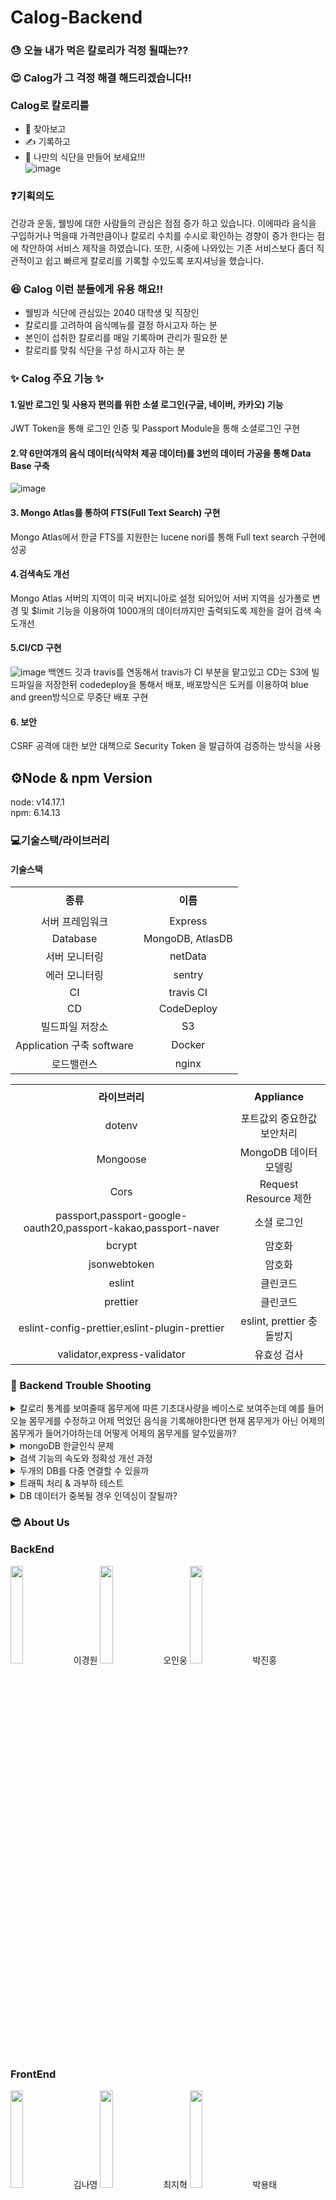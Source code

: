 # Calog-Backend
### &#128531; 오늘 내가 먹은 칼로리가 걱정 될때는??</br></br> &#128525; Calog가 그 걱정 해결 해드리겠습니다!!</br></br> Calog로 칼로리를
- &#127859; 찾아보고
- &#9997; 기록하고
- &#127857; 나만의 식단을 만들어 보세요!!!</br>![image](https://user-images.githubusercontent.com/67377255/131629880-2b6a6f88-8765-4d5a-b739-e21b6793580f.png)
### &#10067;기획의도</br>
건강과 운동, 웰빙에 대한 사람들의 관심은 점점 증가 하고 있습니다. 이에따라 음식을 구입하거나 먹을때 가격만큼이나 칼로리 수치를 수시로 확인하는 경향이 증가 한다는 점에 착안하여 서비스 제작을 하였습니다. 또한, 시중에 나와있는 기존 서비스보다 좀더 직관적이고 쉽고 빠르게 칼로리를 기록할 수있도록 포지셔닝을 했습니다.
### 	&#128518; Calog 이런 분들에게 유용 해요!!
- 웰빙과 식단에 관심있는 2040 대학생 및 직장인
- 칼로리를 고려하여 음식메뉴를 결정 하시고자 하는 분
- 본인이 섭취한 칼로리를 매일 기록하며 관리가 필요한 분
- 칼로리를 맞춰 식단을 구성 하시고자 하는 분

### &#10024; Calog 주요 기능 &#10024;

#### 1.일반 로그인 및 사용자 편의를 위한 소셜 로그인(구글, 네이버, 카카오) 기능</br>
JWT Token을 통해 로그인 인증 및 Passport Module을 통해 소셜로그인 구현
#### 2.약 6만여개의 음식 데이터(식약처 제공 데이터)를 3번의 데이터 가공을 통해 Data Base 구축
![image](https://user-images.githubusercontent.com/67377255/131659047-a9f111e4-a190-4eb1-8a18-fb3baafe299d.png)
#### 3. Mongo Atlas를 통하여 FTS(Full Text Search) 구현
Mongo Atlas에서 한글 FTS를 지원한는 lucene nori를 통해 Full text search 구현에 성공
#### 4.검색속도 개선
Mongo Atlas 서버의 지역이 미국 버지니아로 설정 되어있어 서버 지역을 싱가폴로 변경 및 $limit 기능을 이용하여 
1000개의 데이터까지만 출력되도록 제한을 걸어 검색 속도개선
#### 5.CI/CD 구현
![image](https://user-images.githubusercontent.com/67377255/131667579-312529be-b178-4482-9c01-a85a4d7ca5e1.png)
백엔드 깃과 travis를 연동해서 travis가 CI 부분을 맡고있고 CD는 S3에 빌드파일을 저장한뒤 codedeploy을 통해서 배포, 
배포방식은 도커를 이용하여 blue and green방식으로 무중단 배포 구현 
#### 6. 보안
CSRF 공격에 대한 보안 대책으로 Security Token 을 발급하여 검증하는 방식을 사용

## ⚙Node & npm Version
node: v14.17.1  
npm: 6.14.13  

### &#128187;기술스택/라이브러리
#### 기술스택
<table width = "200" style="text-align:center;" >
  <tr>
    <th height = "40"> 종류</th>
    <th height = "40">이름</th>

  </tr>
  <tr>
    <td>서버 프레임워크</td>
    <td>Express</td>
  </tr>
  <tr>
    <td >Database</td>
    <td>MongoDB, AtlasDB</td>
  </tr>
  <tr>
    <td >서버 모니터링</td>
    <td>netData</td>
  </tr>
  <tr>
    <td >에러 모니터링</td>
    <td>sentry</td>
  </tr>
  <tr>
    <td >CI</td>
    <td>travis CI</td>
  </tr>
  <tr>
    <td >CD</td>
    <td>CodeDeploy</td>
  </tr>
  <tr>
    <td >빌드파일 저장소</td>
    <td>S3</td>
  </tr>
  <tr>
    <td >Application 구축 software</td>
    <td>Docker</td>
  </tr>
  <tr>
    <td >로드밸런스</td>
    <td>nginx</td>
  </tr>

<table width = "200" style="text-align:center;" >
  <tr>
    <th height = "40">라이브러리</th>
    <th height = "40">Appliance</th>

  </tr>
  <tr>
    <td >dotenv</td>
    <td>포트값외 중요한값 보안처리</td>
  </tr>
  <tr>
    <td >Mongoose</td>
    <td>MongoDB 데이터 모델링</td>
  </tr>
  <tr>
    <td >Cors</td>
    <td>Request Resource 제한</td>
  </tr>
   <tr>
    <td>passport,passport-google-oauth20,passport-kakao,passport-naver</td>
    <td> 소셜 로그인 </td>
  </tr>
   <tr>
    <td>bcrypt</td>
    <td> 암호화 </td>
  </tr>
  <tr>
    <td >jsonwebtoken</td>
    <td> 암호화 </td>
  </tr>
   <tr>
    <td> eslint </td>
    <td> 클린코드 </td>
  </tr>
   <tr>
    <td>prettier</td>
    <td> 클린코드 </td>
  </tr>
   <tr>
    <td>eslint-config-prettier,eslint-plugin-prettier
</td>
    <td> eslint, prettier 충돌방지 </td>
  </tr>
  <tr>
    <td>validator,express-validator
</td>
    <td> 유효성 검사 </td>
  </tr>
</table>


### &#127919; Backend Trouble Shooting


                                                           
<details>
<summary>칼로리 통계를 보여줄때 몸무게에 따른 기초대사량을 베이스로 보여주는데 예를 들어 오늘 몸무게를 수정하고 어제 먹었던 음식을 기록해야한다면 현재 몸무게가 아닌 어제의 몸무게가 들어가야하는데 어떻게 어제의 몸무게를 알수있을까?</summary>
<div markdown="1">       

  </br>몸무게를 수정할때마다 수정한 날짜와 몸무게를 같이 저장을 하자.


</div>
</details>

<details>
<summary> mongoDB 한글인식 문제</summary>
<div markdown="1">       
  </br>
    음식 name 필드에 "text"인덱싱을 해준후 $text $search로 검색을하면 더 빠르지만 검색범위가 너무 좁아진다. 
  이유는 몽고DB default_language가 영어라서 범위를 커버를 못한다. 그래서 default_language: ngram을 해줘야하는데 
  ngram은 full text search 보다 검색속도가 느리다. 

  ![image](https://user-images.githubusercontent.com/67377255/131694733-38223f08-471a-49fa-8288-52216c9b3331.png)

</div>
</details>   

<details>
<summary>검색 기능의 속도와 정확성 개선 과정</summary>
<div markdown="1">       
  </br>우선 처음에 검색기능을 구현하는데 있어 정규식과 levenshtein 라이브러리를 사용했습니다. 하지만 속도적인 부분과 연관도 부분에 있어 
  아쉬운 부분을 찾을 수 있었고 몽고DB의 인덱싱을 이용하게 됐습니다.

   ![image](https://user-images.githubusercontent.com/67377255/131695235-c3a8b20c-a9b2-4cd7-9b51-10e871ee320e.png)

    (levenshtein과 정규식 이용했을 때의 속도)

createIndex를 통해 음식 name 필드에 인덱스를 만들고 $search와 $meta score 등을 이용해서 검색을 했습니다.  정규식과 levenshtein에서 아쉬웠던 
  속도적인 부분은 월등히 상승했지만, 아쉽게도 한글 풀 텍스트 서치를 지원하지 않아,
  이번엔 정확성이 걸림돌이 되었습니다. (국 검색시 많은 데이터들이 안나오고 ‘몽고 간장 국’ 하나만 출력됨) Default languae 값을 변경하려고 했지만, 
  한국어를 지원하지 않아서 한글 풀 텍스트 서치를 지원하는 툴을 찾게됐습니다.

![image](https://user-images.githubusercontent.com/67377255/131718748-61aaadb8-e2ef-482b-a63e-b8ea6851a2f9.png)

    
  (createIndex와 $search를 이용했을 때의 속도)

    그 결과 엘라스틱 서치를 알게됐고 lucene nori를 통해 한글 풀 텍스트 서치를 지원한다는 것을 알게됐습니다. 
  속도에 있어서도 엘라스틱 서치가 월등한 성능을 보인다는 것도 알게됐습니다. 유튜브와 구글링, 인프런 등 온갖 수단을 동원하여 
  엘라스틱 서치와 키바나를 설치하려 했지만, 번번히 실패했습니다. 제가 주로 겪었던 오류는 엘라스틱 서치를 실행하면 키바나를 
  실행할 수 없게되는데,
  ‘kibana server is not ready yet’ 이라는 오류가 떴고 이에 구글링을 통해 키바나와 엘라스틱 서치의 
  버전을 같게해봤지만 문제가 여전히 발생했습니다.
  또 ‘job for elasticsearch.service failed because a fatal signal was delivered to the control process’ 오류가 
  발생하여 구글링을 해보니 
  log를 찍어보래서 status를 통해 확인해보니 ‘elasticsearch.service: failed with result 'timeout’.’ 오류를 발견했습니다. 
  이에 구글링을 통해 timeoutSec을 늘려봤지만, 여전히 아무런 효과도 보지 못했습니다. 5일 정도의 시간을 들였지만, 
  아무런 진전이 없었고 ec2 서버와의
  연결까지 계속 끊어지자 튜터님께 문의를 드리게 됐습니다. 문의 결과 ec2의 사양이 부족한 것이 문제였습니다. 팀원들과 
  의논해본 결과 이미 너무 많은 
  시간을 엘라스틱 서치의 설치에 사용했고 EC2를 업그레이드 하기 위한 월 54000원의 비용도 현실적으로 불가능하다고 판단하여
  다른 방법을 찾아보기로 했습니다.

    그렇게 마지막으로 몽고DB 아틀라스를 도전해보기로 했습니다. 엘리스틱 서치와 마찬가지로 lucene 기반으로
  nori를 사용할 수 있어 한글 풀 텍스트 
  서치 문제를 해결할 수 있었습니다. search Index에 언어 분석기로 노리를 사용했고 aggregate를 통해 인덱싱에도 성공하였습니다.
  다만 문제가 있다면 
  보다 속도가 3배 이상 느리다는 것이었습니다. 또 오타 자동 수정 등의 기능들도 완벽하게 구현되지 않아 정확성도 
  약간은 떨어지는 모습을 보였습니다.

   ![image](https://user-images.githubusercontent.com/67377255/131695492-a81b938e-a30f-462d-97fb-16a2f6ce6e0a.png)

    (몽고DB 아틀라스를 이용했을 때의 검색 속도)

    우선 속도적인 부분을 해결하기 위해 몇가지 가능성을 생각해봤습니다.

    *1. DB가 클라우드에 있어 느린가?*

    *2. Nori 형태소 분석기를 사용해서 느린가?*

    우선 아틀라스에서 영어로 테스트를 해봤지만 , 한글로 했을때와 비슷한 속도를 얻을 수 있었고 
  저희는 1번에 초점을 더 맞추게 되었습니다. 
  결과적으로 클라우드이기 때문에 로컬보다는 당연히 느릴 수 밖에 없다는 결론이 나왔고 저희는 최후의 수단으로 
  아틀라스의 지역을 기존 버지니아에서 
  싱가폴로 변경했습니다. 당연한 결과였지만, 속도가 상승했습니다. 또 이와 관련되어 현재는 food 컬렉션만 아틀라스에서 
  테스트하고 있는데 다른 컬렉션들을 
  아틀라스로 옮길 것인지 지금처럼 food 컬렉션만 아틀라스에서 사용하고 나머지를 분리해서 사용할 것인지에 대해서 고민을 하게 됐습니다. 
  하지만 아틀라스에서는 전체적인 DB 작업들의 속도가 느리다는 테스트 결과를 얻었기 때문에 두 개의 DB를 사용하잔는 결론에 달했습니다.

   ![image](https://user-images.githubusercontent.com/67377255/131695564-2a5ed53c-3284-494b-9863-03668951298f.png)

  ![image](https://user-images.githubusercontent.com/67377255/131695601-6bbcc6d3-c6ea-47b1-aabd-2b273ac050a2.png)
    (버지니아와 싱가포르의 검색 속도 비교)

    두번째로 정확성 부분은 아직 해결하는 중이지만, 오타 자동 수정 기능이 한글을 완벽히 지원하지 않는 것 같다는 사실을 파악했습니다.
  어떻게 필터를 주느냐에 따라서 어떤 키워드는 정확성이 올라가지만, 다른 키워드의 정확성은 오히려 떨어지는 경우도 있었기 때문입니다.
  또 기존에 사용하던 정규식과 인덱싱을 동시에 사용할 경우 ‘꿩’과 같은 한글자 키워드를 입력할때 오류가 발생한다는 사실을 발견했고  
  정규식을 지우는 방식을 선택했습니다.

    향후 추가적으로 해결할 문제는 여전히 정확도와 속도에 관한 것입니다. 
  더 효율적으로 인덱싱을 하여 속도를 높이고 아직 검색 결과에 있어서 연관도가 너무 떨어지는 결과들까지 출력되는데 이를 
  수정하는것에 초점을 맞출 계획입니다.

                                                                 **—중간발표후—**

    추가적인 속도를 향상을 위해서 두가지 도전을 더해봤습니다.  Region을 싱가폴로 옮긴것만으로도 
  2배의 속도향상이 있었는데 만약에 서울로 옮길 수 있다면 얼마나 더 속도가 올라 갈까라는 생각을 하게 됐습니다. 
  우선 아틀라스에서 지역을 서울로하여 클러스터를 만들 수 있는 방안이 있어 이를 시도했지만, 
  아쉽게도 저희가 사용하고 있는 M0 프리티어에서는 서울을 선택할 수 없었습니다. 
  그래서 차선책으로 다른 VPC간의 연결을 할 수 있게 해주는 Peering을 통해 아틀라스와 저희 서버 EC2를 연결하려 했지만, 
  Peering 기능도 프리티어에서는 사용할 수 없었습니다. 이 둘 기능을 사용하기 위해서는 
  최소한 월 72000원 정도의 금액을 지불해야했고 엘라스틱 서치를 사용하지 않은 이유와 마찬가지로 이는 포기할 수 밖에 없었습니다.

    위의 문제들에 더해 다른 문제가 생겼는데, 몇몇 키워드들, 특히 밥, 치킨, 피자 처럼 비교적 포괄적인 키워드들은 검색결과가 
  몇 천개씩 출력되어 검색속도가 너무 느리다는 것이었습니다. 그래서 이를 해결하기위해 $limit를 통해 1000개의 데이터만 출력되도록 
  설정했고 속도가 확연히 올라가는 것을 볼 수 있었습니다. 이렇게 과감하게 
  $limit로 1000개의 데이터만 출력되도록 한 근거는 저희 검색은 연관도 순으로 출력이 되기 때문에 1000개 이상의 데이터들은 검색한 
  키워드와 연관도가 많이 떨어지기 때문입니다.

   ![image](https://user-images.githubusercontent.com/67377255/131695674-bd08b4e1-49e3-48dd-8a6d-925adfeba320.png)
   ![image](https://user-images.githubusercontent.com/67377255/131695724-8a0abaf2-f7f3-4a53-a3eb-738356cf24ac.png)
    ($limit: 1000 설정 유무에 따른 속도 비교)

     

    다음으로 정확도 개선을 위해서 세 가지 방안을 구상했습니다. 첫번째로 정규식을 사용하는 방식입니다. 
  하지만 정규식을 사용할 경우 lucene을 nori가 아닌 keyword로 사용해야하기 때문에 시작부터 문제가 있을것이라는 생각이 들었습니다
  . 아니나 다를까 아래의 사진을 보면 lucene nori를 사용했을 보다 검색 결과의 정확도가 매우 떨어지는 것을 확인할 수 있습니다.

  ![image](https://user-images.githubusercontent.com/67377255/131695837-ed673498-c354-49b3-ad4a-48a94984c3f8.png)
![image](https://user-images.githubusercontent.com/67377255/131695885-216b190f-55b6-4d6c-a876-e4c4960053b7.png)
    ($regex를 사용 유무에 따른 정확도 비교)

    두번째로 fuzzy를 사용하여 오타를 수정함으로써 검색 정확도를 올리는 방법을 생각해봤습니다. 
  maxEdits 기능은 1개 혹은 2개를 옵션으로 선택하여 그 개수만큼 오타의 편집을 허용하는 것을 결정합니다. 
  prefixLength 기능은 출력 값의 시작 부분에서부터 정확히 일치해야하는 글자 수를 정하는 것입니다. 
  저는 이 부분을 다양하게 설정하며 여러 시도를 해봤지만,
  Lucene nori에서는 이 기능이 적용되지 않는 것 같다는 결론에 달했습니다.

  ![image](https://user-images.githubusercontent.com/67377255/131695929-c6ad90d5-e330-4249-8658-b86c9cd41d75.png)
    (fuzzy를 사용했지만, 적용이 잘 안된 듯한 결과물)

    그래서 마지막으로 저희가 겪고 있는 문제를 근본적으로 생각해봤습니다. 검색 정확도가 떨어진다고 
  판단한 이유는 가장 general한 값을 검색했을 때, 그 값이 나오지 않는다는 것이었습니다. 예를 들면  
  오이를 검색하면 ‘오이김치’, 치킨을 검색하면 
  ‘하이치킨’과 같은 값들이 가장 위에 출력되면서, 검색 키워드와 정확히 일치하는 값이 나오지 않았습니다. 
  이에 저는 데이터 베이스에 이렇게 누락된 값들을 
  추가하는 방법을 생각했습니다. 또 검색 가이드를 작성하여 검색할때 어떻게 원하는 값에 가까운 결과물을 
  얻을 수 있는지도 추가하는 방법도 생각해봤습니다. 
  그리고 향후 유저가 유입되면 검색어 사전 DB를 개설하여 사용자들이 원하는 데이터도 추가하고 오타들을 
  저장하여 사용자가 오타를 입력해도 
  정확한 검색 결과가 나오도록 할 계획입니다.


</div>
</details>


    
<details>
<summary>두개의 DB를 다중 연결할 수 있을까</summary>
<div markdown="1">       

  </br>아틀라스를 사용하며 걱정했던 점이 아틀라스의 속도가 일반 mongo db보다 느리다는 것인데, 
  그렇다면 음식 컬렉션만 아틀라스를 이용하고 나머지 컬렉션들은 기존의 mongo db를 이용할 수 있는지 알아봤다. 

    아래의 방법을 사용하여 쉽게 두개의 DB를 다중연결하여 사용할 수 있었다.

   ![image](https://user-images.githubusercontent.com/67377255/131699310-403ff8ac-198e-4ab3-9575-1f0c7aff4963.png)
   ![image](https://user-images.githubusercontent.com/67377255/131699362-19bad827-985c-43f2-a1fa-59f72ceb2193.png)
![image](https://user-images.githubusercontent.com/67377255/131699426-e6a1d23c-b222-484f-aad0-ea20c26bde37.png)
    위와같은 형태로 models/index.js를 두개로 나눠서 
    'export const 변수명 = mongoose.createConnection(mongodb 주소)를 사용하여 다른 models에서 필요한 DB에 맞게 변수를 
  import하여사용하면 두개의 다른 DB를 사용할 수 있다.

</div>
</details>


    

<details>
<summary>트래픽 처리 & 과부하 테스트</summary>
<div markdown="1">       

    서비스는 지속적으로 제공해주어야 하는데 서버가 뻗어 버리거나 예기치못한 오류로 인해서 서버가 다운되면?
  
  개발자는 현재 비즈니스 상황에 따라 적절한 엔지니어링 수준을 결정하는 능력이 되게 중요하다고 생각한다. 하지만 우리는 쥬니어개발자인 점과 동시에 런칭전의서비스는 그 수준을 결정하기가 힘들다. 그 중 트래픽은 더욱 예상을 할수가없기때문에 만약 사용자가 폭팔적으로증가했을 때 기술적 준비가 안 되어 있다면 개발자와 서비스 모두 큰 타격을 받는다고 생각해서 추후 좀 더 안정적인 서버를 위해 도커스웜을 기술적 도전으로 시도를 해봤다. 하나의 인스턴스를 매니저 노드로 그리고 다른 하나의 인스턴스에 2개의 매니저 노드로 총 3개의 replicas를 구성을 했다. 보통 현업에선 도커 오케스트레이션으로 쿠버네티스를 많이 쓰지만 러닝커브가 크고 몇개 안되는 컨테이너를 관리하기에는 도커 스웜이더 적절한거같아 도커스웜을 생각했다.

    오토 리스타트 or 셀프힐링
  
  docker 컨테이너를 띄울때 restart옵션
  "—restart on-failure[:maxretries]" 를 적용하여 exit 0(정상적인 종료)이 아닐경우 
  알아서 다시 리스타트 할수있도록 설정해놓고
  sentry로 에러가 났을시 에러로그를 수집하고 slack으로 알려줄수 있게 설정해서 프로젝트를 개선하는 방향.

    오토 스케일링

    
  쿠버네티스는 오토스케일링 옵션을 지원하나 도커 스웜은 안하므로 미리 스케일 아웃을 진행해야한다. 
  그래서 레플리카 셋업으로 매니저 노드와 워커 노드를 나눠서 레플리카로 서버를 나누어서 띄워서 트래픽을 분산시키면 
  되지만 현재 유저 확보가 되지 않은 상황에선 미리 스케일 아웃은 오버엔지니어링이라 생각해서 일단 하나의 서버로 돌리고 
  셀프 힐링 옵션만 주기로 결정.

 ![image](https://user-images.githubusercontent.com/85466642/131840068-fe5f8da7-9f8d-43e8-9d9c-1b02f7bcfc7c.png)

![image](https://user-images.githubusercontent.com/85466642/131840100-08f71335-6a65-4ef3-862c-be01ce264e70.png)

    
  loader.io를 통한 간단한 로드 테스트 결과, 15초 기준 서비스 이용자 2400명부터 에러와 과부하가 시작됐던게인스턴스 한개에 매니저노드 2대를 더 연결하고 도커스웜을적용한 서버에는 리밋이 3300명까지 늘었다.



</div>
</details>


   
<details>
<summary>DB 데이터가 중복될 경우 인덱싱이 잘될까?
</summary>
<div markdown="1">       

  </br>여러 브랜드에서 같은 이름의 상품을 출시할 경우 name 필드에 브랜드명을 붙일 것인지, 
  brand 필드를 새로 만들어서 브랜드명을 넣어줄 것인지에 대해서 백엔드와 프론트엔드 간에 의견이 갈리게 됐다.
  우리 백엔드의 입장은 brand 필드를 만들어서 브랜드명을 따로 분리할 경우 name 필드가 중복될 여지가 있고 
  그렇게 될 경우 인덱싱이 잘 될지에 대한 우려였고 프론트엔드의 입장은 name 필드에 브랜드명을 붙일 경우 그 길이가 너무 길어져서
  시각적으로 보기 좋지 않다는 것이었다. 그래서 나는 중복데이터에 대한 인덱싱이 잘 되는가에 대해서 찾아봤다. 
  결과는 인덱싱이 되긴 하지만, 중복된 값이 있을때 인덱싱을 하는 것은 효율이 떨어지는 행위라는 글을 찾게 됐다. 
  그 예시로 남여로 인덱싱을 할 경우 너무 많은 중복이 있기 때문에, 인덱싱을 하나 안하나 비슷한 결과물이 나온다는 것을 볼 수 있었다.
  이에 나는 우리 데이터는 남여로 인덱싱을 하는 것처럼 극단적으로 많은 중복은 없을 것으로 판단하고 대략 200개 
  정도의 중복 데이터를 만들어 검색 속도의 차이를 확인해봤다. 

   ![image](https://user-images.githubusercontent.com/67377255/131714980-aeb3eb5e-3c5a-41f5-a4c4-25496d8a9367.png)

   ![image](https://user-images.githubusercontent.com/67377255/131715000-cbf2b42c-6b47-45e6-8e37-3b2f9d1b5020.png)

    (꿩불고기를 200개 만들어 중복된 데이터가 있을때의 속도와 중복된 데이터가 없을때의 속도 비교)

    테스트 결과 속도에는 큰 차이가 없었고 우리는 brand 필드를 새로 만들어서 name 필드에 중복을 허용하기로 했다. 
  그렇게 name과 brand에 같이 인덱싱을 주었는데 여기서 문제가 생겼다. 
  name, brand 어느 것에 우선 순위를 두더라도 검색 정확도가 현저히 떨어졌다. 
![image](https://user-images.githubusercontent.com/67377255/131715028-cd5801e6-1113-4a1b-b189-d7c5d3825f4f.png)
    (이름에 우선순위를 두고 피자를 검색했지만, 피자라는 general한 값보다 brand와 name 필드에 
  모두 피자가 포함된 값들이 가장 높은 우선순위로 출력됨)

    위와같은 문제점 때문에 name 필드에 브랜드 이름을 붙여주는 작업을 데이터 2차 가공때 진행하기로 했다.

</div>
</details>

### &#128526; About Us

### BackEnd
<img src = "https://user-images.githubusercontent.com/67377255/131719830-818e584e-a00e-4ff0-86cc-f77de8f7e853.png" width="20%" height="height 20%">이경원
<img src = "https://user-images.githubusercontent.com/67377255/131720046-280b9260-b101-432b-aca5-d7285348e81a.png" width="20%" height="20%">오인웅
<img src = "https://user-images.githubusercontent.com/67377255/131720564-2b8d4867-e77d-40a5-89c6-a8798041e26f.png" width="20%" height="20%">박진홍

### FrontEnd
<img src = "https://user-images.githubusercontent.com/67377255/131720858-c30559f5-03bb-4ff8-9fac-446b2850d144.png" width="20%" height="20%">김나영
<img src = "https://user-images.githubusercontent.com/67377255/131720943-94c4ad6b-a0c4-46d1-befd-48c29fd99642.png" width="20%" height="20%">최지혁
<img src = "https://user-images.githubusercontent.com/67377255/131720997-e9c83da8-fbd1-4b13-96e9-ad332d1e888f.png" width="20%" height="20%">박용태

### Designer(UI/UX)
<img src = "https://user-images.githubusercontent.com/67377255/131724823-64bc315f-1860-4fb6-b384-ebbf8543f4a7.png" width="20%" height="20%">김민경
<img src = "https://user-images.githubusercontent.com/67377255/131724365-0c5846cd-6a69-4f8c-80ae-128b4a1e3ea6.png" width="20%" height="20%">이경미


